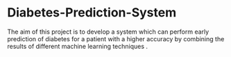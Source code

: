 # Diabetes-Prediction-System
The aim of this project is to develop a system which can perform early prediction of diabetes for a patient with a higher accuracy by combining the results of different machine learning techniques .
